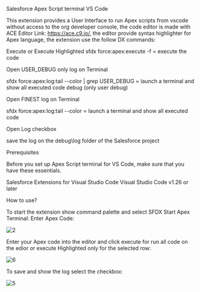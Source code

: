 Salesforce Apex Script terminal VS Code

This extension provides a User Interface to run Apex scripts from vscode without access to the org developer console, the code editor is made with ACE Editor Link: https://ace.c9.io/, the editor provide syntax highlighter for Apex language, the extension use the follow DX commands:

Execute or Execute Highlighted
sfdx force:apex:execute -f = execute the code

Open USER_DEBUG only log on Terminal

sfdx force:apex:log:tail --color | grep USER_DEBUG = launch a terminal and show all executed code debug (only user debug)

Open FINEST log on Terminal

sfdx force:apex:log:tail --color = launch a terminal and show all executed code

Open Log checkbox

save the log on the debug\log folder of the Salesforce project



Prerequisites

Before you set up Apex Script terminal for VS Code, make sure that you have these essentials.

Salesforce Extensions for Visual Studio Code
Visual Studio Code v1.26 or later



How to use?

To start the extension show command palette and select SFDX Start Apex Terminal: Enter Apex Code:

![2](https://user-images.githubusercontent.com/15142774/131256727-a4be8b97-40b3-485a-b949-6fac81ade93e.PNG)

Enter your Apex code into the editor and click execute for run all code on the edior or execute Highlighted only for the selected row:

![6](https://user-images.githubusercontent.com/15142774/131256867-8df835f8-e8a0-4a9e-85ad-fc2194964f35.PNG)


To save and show the log select the checkbox:

![5](https://user-images.githubusercontent.com/15142774/131256809-7d1c1b45-73f9-4bc7-b1cb-7d71d962e808.PNG)







